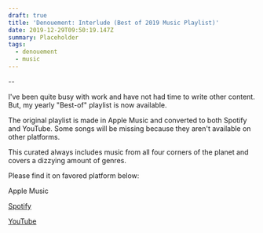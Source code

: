 ```yaml
---
draft: true
title: 'Denouement: Interlude (Best of 2019 Music Playlist)'
date: 2019-12-29T09:50:19.147Z
summary: Placeholder
tags:
  - denouement
  - music
---
```

\--

I've been quite busy with work and have not had time to write other content. But, my yearly "Best-of" playlist is now available.

The original playlist is made in Apple Music and converted to both Spotify and YouTube. Some songs will be missing because they aren't available on other platforms.

This curated always includes music from all four corners of the planet and covers a dizzying amount of genres.

Please find it on favored platform below:

Apple Music

[Spotify](https://open.spotify.com/playlist/5RfrSLxKWCFCurdTA8bc6j)

[YouTube](https://www.youtube.com/playlist?list=PLOYGc_RpHpm29ZBJxqlJS75dBLMB8fV1j)
